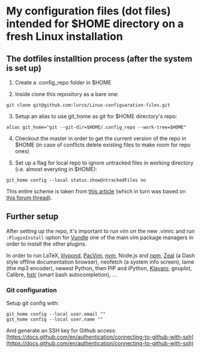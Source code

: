 # My configuration files (dot files) intended for $HOME directory on a fresh Linux installation

## The dotfiles installtion process (after the system is set up)

1. Create a .config_repo folder in $HOME

2. Inside clone this repository as a bare one:

```
git clone git@github.com:lurco/Linux-configuaration-files.git
```

3. Setup an alias to use git_home as git for $HOME directory's repo:

```
alias git_home="git --git-dir=$HOME/.config_repo --work-tree=$HOME"
```

4. Checkout the master in order to get the current version of the repo in $HOME
(in case of conflicts delete existing files to make room for repo ones)

5. Set up a flag for local repo to ignore untracked files in working directory
(i.e. almost everyting in $HOME):

```
git_home config --local status.showUntrackedFiles no
```

This entire scheme is taken from
[this article](https://www.atlassian.com/git/tutorials/dotfiles) (which
in turn was based on
[this forum thread](https://news.ycombinator.com/item?id=11070797)).

## Further setup

After setting up the repo, it's important to run vim on the new .vimrc
and run `:PluginInstall` option for [Vundle](https://github.com/VundleVim/Vundle.vim)
one of the main vim package managers in order to install the other plugins.

In order to run LaTeX, [lilypond](https://lilypond.org/),
[PacVim](https://github.com/jmoon018/PacVim),
[nvm](https://github.com/nvm-sh/nvm), Node.js and
[npm](https://www.url.com), [Zeal](https://zealdocs.org/) (a Dash style 
offline documentation browser), neofetch (a system info screen), 
lame (the mp3 encoder), newest Python, then PIP and iPython,
[Klavaro](https://klavaro.sourceforge.io/en/), gnuplot, Calibre,
[hstr](https://github.com/dvorka/hstr) (smart bash autocompletion), ...


### Git configuration

Setup git config with:

```
git_home config --local user.email ""
git_home config --local user.name ""
```

And generate an SSH key for Github access:
[https://docs.github.com/en/authentication/connecting-to-github-with-ssh](https://docs.github.com/en/authentication/connecting-to-github-with-ssh)

